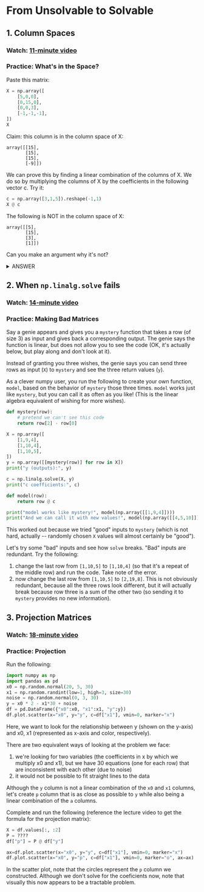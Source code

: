 # From Unsolvable to Solvable

## 1. Column Spaces

### Watch: [11-minute video](https://youtu.be/Lf84uF7P4ME)

### Practice: What's in the Space?

Paste this matrix:

```python
X = np.array([
    [5,0,0],
    [0,15,0],
    [0,0,3],
    [-1,-1,-1],
])
X
```

Claim: this column is in the column space of X:

```
array([[15],
       [15],
       [15],
       [-9]])
```

We can prove this by finding a linear combination of the columns of X.
We do so by multiplying the columns of X by the coefficients in the
following vector c.  Try it:

```python
c = np.array([3,1,5]).reshape(-1,1)
X @ c
```

The following is NOT in the column space of X:

```
array([[5],
       [15],
       [3],
       [1]])
```

Can you make an argument why it's not?

<details> <summary>ANSWER</summary> To get a positive (1) in
    that last position, we would need to multiply at least one of the
    columns by a negative.  But any way we might do this would force
    us to have a negative in the 1st, 2nd, or 3rd position, which we
    don't see. </details>

## 2. When `np.linalg.solve` fails

### Watch: [14-minute video](https://youtu.be/uk4m_8PJiU0)

### Practice: Making Bad Matrices

Say a genie appears and gives you a `mystery` function that takes a
row (of size 3) as input and gives back a corresponding output.  The
genie says the function is linear, but does not allow you to see the
code (OK, it's actually below, but play along and don't look at it).

Instead of granting you three wishes, the genie says you can send
three rows as input (`X`) to `mystery` and see the three return values
(`y`).

As a clever numpy user, you run the following to create your own
function, `model`, based on the behavior of `mystery` those three
times.  `model` works just like `mystery`, but you can call it as
often as you like!  (This is the linear algebra equivalent of wishing
for more wishes).

```python
def mystery(row):
    # pretend we can't see this code
    return row[2] - row[0]

X = np.array([
    [1,9,4],
    [1,10,4],
    [1,10,5],
])
y = np.array([[mystery(row)] for row in X])
print("y (outputs):", y)

c = np.linalg.solve(X, y)
print("c coefficients:", c)

def model(row):
    return row @ c

print("model works like mystery!", model(np.array([[1,9,4]])))
print("And we can call it with new values!", model(np.array([[4,5,10]])))
```

This worked out because we tried "good" inputs to `mystery` (which is
not hard, actually -- randomly chosen `X` values will almost
certainly be "good").

Let's try some "bad" inputs and see how `solve` breaks.  "Bad" inputs
are redundant.  Try the following:

1. change the last row from `[1,10,5]` to `[1,10,4]` (so that it's a repeat of the middle row) and run the code.  Take note of the error.
2. now change the last row from `[1,10,5]` to `[2,19,8]`.  This is not obviously redundant, because all the three rows look different, but it will actually break because row three is a sum of the other two (so sending it to `mystery` provides no new information).

## 3. Projection Matrices

### Watch: [18-minute video](https://youtu.be/EuXx49NtC80)

### Practice: Projection

Run the following:

```python
import numpy as np
import pandas as pd
x0 = np.random.normal(20, 5, 30)
x1 = np.random.randint(low=1, high=3, size=30)
noise = np.random.normal(0, 3, 30)
y = x0 * 2 - x1*30 + noise
df = pd.DataFrame({"x0":x0, "x1":x1, "y":y})
df.plot.scatter(x="x0", y="y", c=df["x1"], vmin=0, marker="x")
```

Here, we want to look for the relationship between y (shown on the
y-axis) and x0, x1 (represented as x-axis and color, respectively).

There are two equivalent ways of looking at the problem we face:
1. we're looking for two variables (the coefficients in x by which we multiply x0 and x1), but we have 30 equations (one for each row) that are inconsistent with each other (due to noise)
2. it would not be possible to fit straight lines to the data

Although the `y` column is not a linear combination of the `x0` and
`x1` columns, let's create `p` column that is as close as possible to
`y` while also being a linear combination of the `a` columns.

Complete and run the following (reference the lecture video to get the
formula for the projection matrix):

```python
X = df.values[:, :2]
P = ????
df["p"] = P @ df["y"]

ax=df.plot.scatter(x="x0", y="y", c=df["x1"], vmin=0, marker="x")
df.plot.scatter(x="x0", y="p", c=df["x1"], vmin=0, marker="o", ax=ax)
```

In the scatter plot, note that the circles represent the `p` column we
constructed.  Although we don't solve for the coeficients now, note
that visually this now appears to be a tractable problem.
